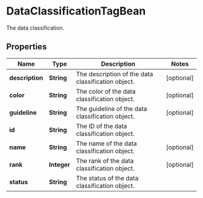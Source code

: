 

# DataClassificationTagBean

The data classification.

## Properties

| Name | Type | Description | Notes |
|------------ | ------------- | ------------- | -------------|
|**description** | **String** | The description of the data classification object. |  [optional] |
|**color** | **String** | The color of the data classification object. |  [optional] |
|**guideline** | **String** | The guideline of the data classification object. |  [optional] |
|**id** | **String** | The ID of the data classification object. |  |
|**name** | **String** | The name of the data classification object. |  [optional] |
|**rank** | **Integer** | The rank of the data classification object. |  [optional] |
|**status** | **String** | The status of the data classification object. |  |



